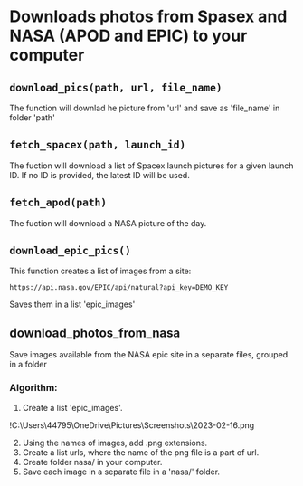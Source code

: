# Downloads photos from Spasex and NASA (APOD and EPIC) to your computer


## `download_pics(path, url, file_name)`

The function will downlad he picture from 'url' and save as 'file_name' in folder 'path'


## `fetch_spacex(path, launch_id)`

The fuction will download a list of Spacex launch pictures for a given launch ID. If no ID is provided, the latest ID will be used.


## `fetch_apod(path)`

The fuction will download a NASA picture of the day.


## `download_epic_pics()`

This function creates a list of images from a site:  

`https://api.nasa.gov/EPIC/api/natural?api_key=DEMO_KEY`

Saves them in a list 'epic_images'



## download_photos_from_nasa

Save images available from the NASA epic site in a separate files, grouped in a folder

### Algorithm:

1. Create a list 'epic_images'.

!C:\Users\44795\OneDrive\Pictures\Screenshots\2023-02-16.png

2. Using the names of images, add .png extensions.
3. Create a list urls, where the name of the png file is a part of url.
4. Create folder nasa/ in your computer.
5. Save each image in a separate file in a 'nasa/' folder.

